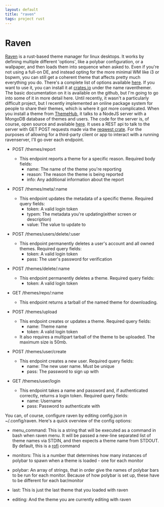 ```yaml
---
layout: default
title: "raven"
tags: project rust
---
```

# Raven

[Raven](https://github.com/nicohman/raven) is a rust-based theme manager for linux desktops. It works by defining multiple different 'options', like a polybar configuration, or a wallpaper, and then loads them into sequence when asked to. Even if you're not using a full-on DE, and instead opting for the more minimal WM like i3 or bspwm, you can still get a coherent theme that affects pretty much everything you do. There's a complete list of options available [here](https://github.com/nicohman/raven/blob/master/README.md). If you want to use it, you can install it at [crates.io](https://crates.io/crates/raventhemer) under the name raventhemer. The basic documentation on it is available on the github, but I'm going to go into some of it in more detail here. Until recently, it wasn't a particularly difficult project, but I recently implemented an online package system for people to share their themes, which is where it got more complicated. When you install a theme from [ThemeHub](https://demenses.net), it talks to a NodeJS server with a MongoDB database of themes and users. The code for the server is, of course, open source and available [here](https://github.com/nicohman/ravenserver). It uses a REST api to talk to the server with GET POST requests made via the [reqwest crate](https://crates.io/crates/reqwest). For the purposes of allowing for a third-party client or app to interact with a running ravenserver, I'll go over each endpoint.

- POST /themes/report
	- This endpoint reports a theme for a specific reason. Required body fields:
		- name: The name of the theme you're reporting
		- reason: The reason the theme is being reported
		- info: Any additional information about the report

- POST /themes/meta/:name
	- This endpoint updates the metadata of a specific theme. Required query fields:
		- token: A valid login token
		- typem: The metadata you're updating(either screen or description)
		- value: The value to update to

- POST /themes/users/delete/:user
	- This endpoint permanently deletes a user's account and all owned themes. Required query fields:
		- token: A valid login token
		- pass: The user's password for verification

- POST /themes/delete/:name
	- This endpoint permanently deletes a theme. Required query fields:
		- token: A valid login token

- GET /themes/repo/:name
	- This endpoint returns a tarball of the named theme for downloading.

- POST /themes/upload
	- This endpoint creates or updates a theme. Required query fields:
		- name: Theme name
		- token: A valid login token
	- It also requires a multipart tarball of the theme to be uploaded. The maximum size is 50mb.

- POST /themes/user/create
	- This endpoint creates a new user. Required query fields:
		- name: The new user name. Must be unique
		- pass: The password to sign up with

- GET /themes/user/login
	- This endpoint takes a name and password and, if authenticated correctly, returns a login token. Required query fields:
		- name: Username
		- pass: Password to authenticate with

You can, of course, configure raven by editing config.json in ~/.config/raven. Here's a quick overview of the config options:

- menu\_command: This is a string that will be executed as a command in bash when raven menu. It will be passed a new-line separated list of theme names via STDIN, and then expects a theme name from STDOUT. By default, this is a [rofi](https://github.com/DaveDavenport/rofi) command

- monitors: This is a number that determines how many instances of polybar to spawn when a theme is loaded - one for each monitor

- polybar: An array of strings, that in order give the names of polybar bars to be run for each monitor. Because of how polybar is set up, these have to be different for each bar/monitor

- last: This is just the last theme that you loaded with raven

- editing: And the theme you are currently editing with raven
